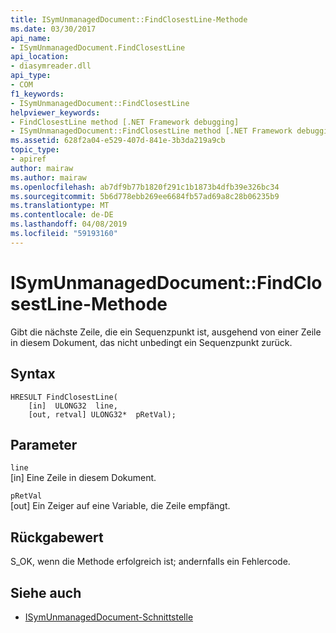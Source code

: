 ```yaml
---
title: ISymUnmanagedDocument::FindClosestLine-Methode
ms.date: 03/30/2017
api_name:
- ISymUnmanagedDocument.FindClosestLine
api_location:
- diasymreader.dll
api_type:
- COM
f1_keywords:
- ISymUnmanagedDocument::FindClosestLine
helpviewer_keywords:
- FindClosestLine method [.NET Framework debugging]
- ISymUnmanagedDocument::FindClosestLine method [.NET Framework debugging]
ms.assetid: 628f2a04-e529-407d-841e-3b3da219a9cb
topic_type:
- apiref
author: mairaw
ms.author: mairaw
ms.openlocfilehash: ab7df9b77b1820f291c1b1873b4dfb39e326bc34
ms.sourcegitcommit: 5b6d778ebb269ee6684fb57ad69a8c28b06235b9
ms.translationtype: MT
ms.contentlocale: de-DE
ms.lasthandoff: 04/08/2019
ms.locfileid: "59193160"
---
```

# <a name="isymunmanageddocumentfindclosestline-method"></a>ISymUnmanagedDocument::FindClosestLine-Methode
Gibt die nächste Zeile, die ein Sequenzpunkt ist, ausgehend von einer Zeile in diesem Dokument, das nicht unbedingt ein Sequenzpunkt zurück.  
  
## <a name="syntax"></a>Syntax  
  
```  
HRESULT FindClosestLine(  
    [in]  ULONG32  line,  
    [out, retval] ULONG32*  pRetVal);  
```  
  
## <a name="parameters"></a>Parameter  
 `line`  
 [in] Eine Zeile in diesem Dokument.  
  
 `pRetVal`  
 [out] Ein Zeiger auf eine Variable, die Zeile empfängt.  
  
## <a name="return-value"></a>Rückgabewert  
 S_OK, wenn die Methode erfolgreich ist; andernfalls ein Fehlercode.  
  
## <a name="see-also"></a>Siehe auch

- [ISymUnmanagedDocument-Schnittstelle](../../../../docs/framework/unmanaged-api/diagnostics/isymunmanageddocument-interface.md)

